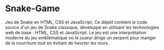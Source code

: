 # Snake-Game
Jeu de Snake en HTML, CSS et JavaScript, Ce dépôt contient le code source d'un jeu de Snake classique, développé en utilisant les technologies web de base : HTML, CSS et JavaScript. Le jeu est une interprétation moderne du jeu emblématique où le joueur dirige un serpent pour manger de la nourriture tout en évitant de heurter les murs.
